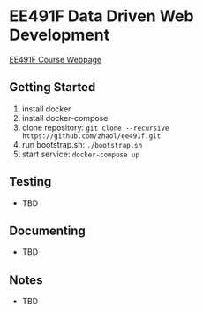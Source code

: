 # EE491F Data Driven Web Development
[EE491F Course Webpage](https://zhaol.github.io/ee491f/ "EE491F Course Webpage")

Getting Started
---------------
1. install docker
2. install docker-compose
3. clone repository: `git clone --recursive https://github.com/zhaol/ee491f.git`
4. run bootstrap.sh: `./bootstrap.sh`
5. start service: `docker-compose up`

Testing
-------
* TBD

Documenting
-----------
* TBD

Notes
-----
* TBD
